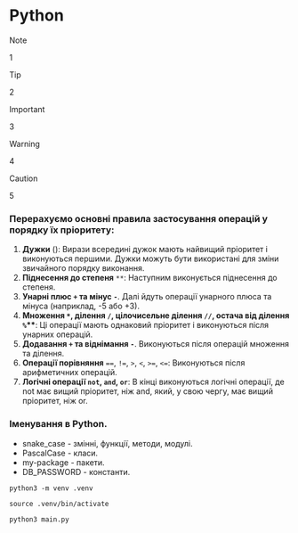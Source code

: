 # Python

> [!NOTE]
>
> 1

> [!TIP]
>
> 2

> [!IMPORTANT]
>
> 3

> [!WARNING]
>
> 4

> [!CAUTION]
>
> 5

### Перерахуємо основні правила застосування операцій у порядку їх пріоритету:

1. **Дужки** (): Вирази всередині дужок мають найвищий пріоритет і виконуються
   першими. Дужки можуть бути використані для зміни звичайного порядку
   виконання.
2. **Піднесення до степеня** `**`: Наступним виконується піднесення до степеня.
3. **Унарні плюс `+` та мінус `-`**. Далі йдуть операції унарного плюса та
   мінуса (наприклад, -5 або +3).
4. **Множення `*`, ділення `/`, цілочисельне ділення `//`, остача від ділення
   `%`\*\***: Ці операції мають однаковий пріоритет і виконуються після унарних
   операцій.
5. **Додавання `+` та віднімання `-`**. Виконуються після операцій множення та
   ділення.
6. **Операції порівняння** `==`, `!=`, `>`, `<`, `>=`, `<=`: Виконуються після
   арифметичних операцій.
7. **Логічні операції `not`, `and`, `or`**: В кінці виконуються логічні
   операції, де not має вищий пріоритет, ніж and, який, у свою чергу, має вищий
   пріоритет, ніж or.

### Іменування в Python.

- snake_case - змінні, функції, методи, модулі.
- PascalCase - класи.
- my-package - пакети.
- DB_PASSWORD - константи.

`python3 -m venv .venv`

`source .venv/bin/activate`

`python3 main.py`
